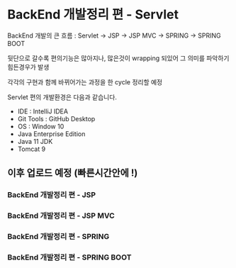 # BackEnd 개발정리 편 - Servlet

BackEnd 개발의 큰 흐름 : Servlet -> JSP -> JSP MVC -> SPRING -> SPRING BOOT

뒷단으로 갈수록 편의기능은 많아지나, 많은것이 wrapping 되있어 그 의미를 파악하기 힘든경우가 발생

각각의 구현과 함께 바뀌어가는 과정을 한 cycle 정리할 예정

Servlet 편의 개발환경은 다음과 같습니다. 
* IDE : IntelliJ IDEA
* Git Tools : GitHub Desktop
* OS : Window 10
* Java Enterprise Edition 
* Java 11 JDK
* Tomcat 9

## 이후 업로드 예정 (빠른시간안에 !)
### BackEnd 개발정리 편 - JSP
### BackEnd 개발정리 편 - JSP MVC
### BackEnd 개발정리 편 - SPRING
### BackEnd 개발정리 편 - SPRING BOOT
